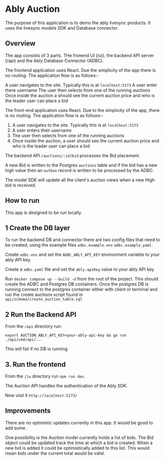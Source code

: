 # Ably Auction

The purpose of this application is to demo the ably livesync products. It uses the livesync models SDK and Database connector.

## Overview
The app consists of 3 parts. THe fronend UI (/ui), the backend API server (/api) and the Ably Database Connector (ADBC).

The frontend application uses React. Due the simplicity of the app there is no routing. The application flow is as follows:-

A user navigates to the site. Typically this is at `localhost:5173`
A user enter there username
The user then selects from one of the running auctions
Once inside the auction a should see the current auction price and who is the leader
user can place a bid

The front-end application uses React. Due to the simplicity of the app, there is no routing. The application flow is as follows:-

1. A user navigates to the site. Typically this is at `localhost:5173`
2. A user enters their username
3. The user then selects from one of the running auctions
4. Once inside the auction, a user should see the current auction price and who is the leader
user can place a bid


The backend API `/auctions/:id/bid` processes the Bid placement.

A new Bid is written to the Postgres `auctions` table and if the bid has a new high value then an `outbox` record is written to be processed by the ADBC.

The model SDK will update all the client's auction views when a new High bid is received.

## How to run

This app is designed to be run locally.

## 1 Create the DB layer

To run the backend DB and connector there are two config files that need to be created, using the example files `adbc.example.env`
`adbc.example.yaml`.

Create `adbc.env` and set the `ADBC_ABLY_API_KEY` environment variable to your ably API key.

Create a `adbc.yaml` file and set the `ably.apiKey` value to your ably API key.

Run `docker compose up --build -d` from the root of the project. This should create the ADBC and Postgres DB containers.
Once the postgres DB is running connect to the postgres container either with client or terminal and run the create auctions script found in `api/schema/create_auction_table.sql`

## 2 Run the Backend API

From the `/api` directory run:

```
export AUCTION_ABLY_API_KEY=your-ably-api-key && go run ./api/cmd/api/...
```
 
This will fail if no DB is running

## 3. Run the frontend

From the `/iu` directory run `npm run dev`. 

The Auction API handles the authentication of the Ably SDK.

Now visit it `http://localhost:5173/` 




## Improvements

There are no optimistic updates currently in this app. It would be good to add some.

One possibility is the Auction model currently holds a list of bids. The Bid object could be updated track the time at 
which a bid is created. When a new bid is added it could be optimistically added to this list. This would mean bids under the current total would be valid.


